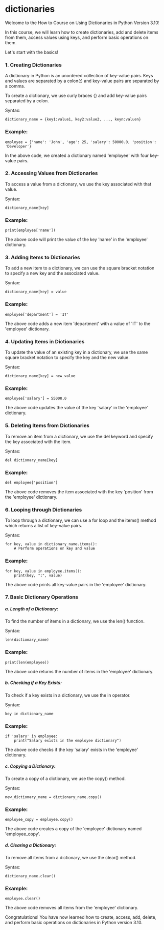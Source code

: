 
dictionaries
============
Welcome to the How to Course on Using Dictionaries in Python Version 3.10!

In this course, we will learn how to create dictionaries, add and delete items from them, access values using keys, and perform basic operations on them.

Let's start with the basics!

### 1. Creating Dictionaries

A dictionary in Python is an unordered collection of key-value pairs. Keys and values are separated by a colon(:) and key-value pairs are separated by a comma.

To create a dictionary, we use curly braces {} and add key-value pairs separated by a colon.

Syntax:

```
dictionary_name = {key1:value1, key2:value2, ..., keyn:valuen}
```

### Example:

```
employee = {'name': 'John', 'age': 25, 'salary': 50000.0, 'position': 'Developer'}
```

In the above code, we created a dictionary named 'employee' with four key-value pairs.

### 2. Accessing Values from Dictionaries

To access a value from a dictionary, we use the key associated with that value.

Syntax:

```
dictionary_name[key]
```

### Example:

```
print(employee['name'])
```

The above code will print the value of the key 'name' in the 'employee' dictionary.

### 3. Adding Items to Dictionaries

To add a new item to a dictionary, we can use the square bracket notation to specify a new key and the associated value.

Syntax:

```
dictionary_name[key] = value
```

### Example:

```
employee['department'] = 'IT'
```

The above code adds a new item 'department' with a value of 'IT' to the 'employee' dictionary.

### 4. Updating Items in Dictionaries

To update the value of an existing key in a dictionary, we use the same square bracket notation to specify the key and the new value.

Syntax:

```
dictionary_name[key] = new_value
```

### Example:

```
employee['salary'] = 55000.0
```

The above code updates the value of the key 'salary' in the 'employee' dictionary.

### 5. Deleting Items from Dictionaries

To remove an item from a dictionary, we use the del keyword and specify the key associated with the item.

Syntax:

```
del dictionary_name[key]
```

### Example:

```
del employee['position']
```

The above code removes the item associated with the key 'position' from the 'employee' dictionary.

### 6. Looping through Dictionaries

To loop through a dictionary, we can use a for loop and the items() method which returns a list of key-value pairs.

Syntax:

```
for key, value in dictionary_name.items():
    # Perform operations on key and value
```

### Example:

```
for key, value in employee.items():
    print(key, ":", value)
```

The above code prints all key-value pairs in the 'employee' dictionary.

### 7. Basic Dictionary Operations

##### a. Length of a Dictionary:

To find the number of items in a dictionary, we use the len() function.

Syntax:

```
len(dictionary_name)
```

### Example:

```
print(len(employee))
```

The above code returns the number of items in the 'employee' dictionary.

##### b. Checking if a Key Exists:

To check if a key exists in a dictionary, we use the in operator.

Syntax:

```
key in dictionary_name
```

### Example:

```
if 'salary' in employee:
    print("Salary exists in the employee dictionary")
```

The above code checks if the key 'salary' exists in the 'employee' dictionary.

##### c. Copying a Dictionary:

To create a copy of a dictionary, we use the copy() method.

Syntax:

```
new_dictionary_name = dictionary_name.copy()
```

### Example:

```
employee_copy = employee.copy()
```

The above code creates a copy of the 'employee' dictionary named 'employee_copy'.

##### d. Clearing a Dictionary:

To remove all items from a dictionary, we use the clear() method.

Syntax:

```
dictionary_name.clear()
```

### Example:

```
employee.clear()
```

The above code removes all items from the 'employee' dictionary.

Congratulations! You have now learned how to create, access, add, delete, and perform basic operations on dictionaries in Python version 3.10.